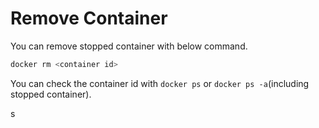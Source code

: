 # Remove Container

You can remove stopped container with below command.

```bash
docker rm <container id>
```

You can check the container id with `docker ps` or `docker ps -a`(including stopped container).

s
